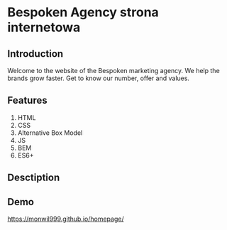 # Bespoken Agency strona internetowa
## Introduction

Welcome to the website of the Bespoken marketing agency.
We help the brands grow faster.
Get to know our number, offer and values.


## Features

1. HTML
2. CSS
3. Alternative Box Model
4. JS
5. BEM
6. ES6+

## Desctiption

## Demo

https://monwil999.github.io/homepage/
